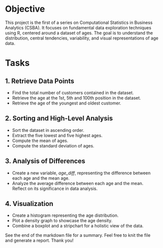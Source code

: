 # Objective
This project is the first of a series on Computational Statistics in Business Analytics (CSBA). It focuses on fundamental data exploration techniques using R, centered around a dataset of ages. The goal is to understand the distribution, central tendencies, variability, and visual representations of age data.

# Tasks
## 1. Retrieve Data Points
* Find the total number of customers contained in the dataset.
* Retrieve the age at the 1st, 5th and 100th position in the dataset.
* Retrieve the age of the youngest and oldest customer.

## 2. Sorting and High-Level Analysis
* Sort the dataset in ascending order.
* Extract the five lowest and five highest ages.
* Compute the mean of ages.
* Compute the standard deviation of ages.

## 3. Analysis of Differences
* Create a new variable, _age_diff_, representing the difference between each age and the mean age.
* Analyze the average difference between each age and the mean. Reflect on its significance in data analysis.

## 4. Visualization
* Create a histogram representing the age distribution.
* Plot a density graph to showcase the age density.
* Combine a boxplot and a stripchart for a holistic view of the data.

See the end of the markdown file for a summary. Feel free to knit the file and generate a report. Thank you!
